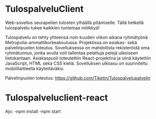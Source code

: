 # TulospalveluClient
Web-sovellus seurapelien tulosten ylhäällä pitämiselle. Tällä hetkellä tulospalvelu tukee kaikkien tuntemaa mölkkyä!

Tulospalvelu on tehty yhteensä noin kuuden viikon aikana ryhmätyönä Metropolia-ammattikorkeakoulussa.
Projektissa on asiakas- sekä palvelinpuolen toteutus. Sovelluksessa on mahdollista rekisteröidä oma ryhmätunnus, jonka avulla voit tallentaa pelattuja pelejä ulkoiseen tietokantaan. Asiakaspuoli toteutettiin React-projektina ja siinä käytettiin JavaScript, HTML sekä CSS kieliä. Sovelluksen ulkoasu on suunniteltu mobiililaitteella käytettäväksi.


Palvelinpuolen toteutus: https://github.com/Tiketin/Tulospalvelupalvelin
# Tulospalveluclient-react

Ajo:
-npm install
-npm start